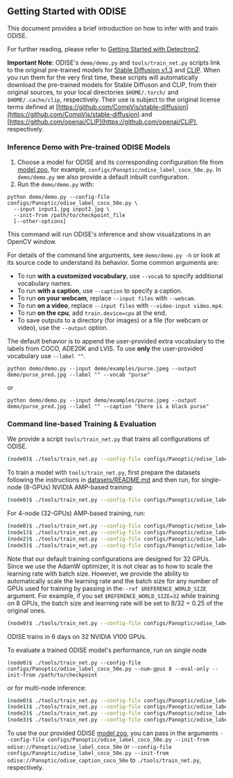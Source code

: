 ## Getting Started with ODISE

This document provides a brief introduction on how to infer with and train ODISE.

For further reading, please refer to [Getting Started with Detectron2](https://github.com/facebookresearch/detectron2/blob/master/GETTING_STARTED.md).

**Important Note**: ODISE's `demo/demo.py` and `tools/train_net.py` scripts link to the original pre-trained models for [Stable Diffusion v1.3](https://huggingface.co/CompVis/stable-diffusion-v-1-3-original/resolve/main/sd-v1-3.ckpt) and [CLIP](https://openaipublic.azureedge.net/clip/models/3035c92b350959924f9f00213499208652fc7ea050643e8b385c2dac08641f02/ViT-L-14-336px.pt). When you run them for the very first time, these scripts will automatically download the pre-trained models for Stable Diffuson and CLIP, from their original sources, to your local directories `$HOME/.torch/` and `$HOME/.cache/clip`, respectively. Their use is subject to the original license terms defined at [https://github.com/CompVis/stable-diffusion](https://github.com/CompVis/stable-diffusion) and [https://github.com/openai/CLIP](https://github.com/openai/CLIP), respectively.


### Inference Demo with Pre-trained ODISE Models

1. Choose a model for ODISE and its corresponding configuration file from
  [model zoo](README.md#model-zoo),
  for example, `configs/Panoptic/odise_label_coco_50e.py`. 
  In `demo/demo.py` we also provide a default inbuilt configuration. 
2. Run the `demo/demo.py` with:
```
python demo/demo.py --config-file configs/Panoptic/odise_label_coco_50e.py \
  --input input1.jpg input2.jpg \
  --init-from /path/to/checkpoint_file
  [--other-options]
```
This command will run ODISE's inference and show visualizations in an OpenCV window.

For details of the command line arguments, see `demo/demo.py -h` or look at its source code
to understand its behavior. Some common arguments are:
* To run __with a customized vocabulary__, use `--vocab` to specify additional vocabulary names.
* To run __with a caption__, use `--caption` to specify a caption.
* To run __on your webcam__, replace `--input files` with `--webcam`.
* To run __on a video__, replace `--input files` with `--video-input video.mp4`.
* To run __on the cpu__, add `train.device=cpu` at the end.
* To save outputs to a directory (for images) or a file (for webcam or video), use the `--output` option.

The default behavior is to append the user-provided extra vocabulary to the labels from COCO, ADE20K and LVIS.
To use **only** the user-provided vocabulary use `--label ""`.

```
python demo/demo.py --input demo/examples/purse.jpeg --output demo/purse_pred.jpg --label "" --vocab "purse"
```

or

```
python demo/demo.py --input demo/examples/purse.jpeg --output demo/purse_pred.jpg --label "" --caption "there is a black purse"
```

### Command line-based Training & Evaluation

We provide a script `tools/train_net.py` that trains all configurations of ODISE.

```bash
(node0)$ ./tools/train_net.py --config-file configs/Panoptic/odise_label_coco_50e.py --num-gpus 4 --amp --ref 16
```




To train a model with `tools/train_net.py`, first prepare the datasets following the instructions in
[datasets/README.md](./datasets/README.md) and then run, for single-node (8-GPUs) NVIDIA AMP-based training:
```bash
(node0)$ ./tools/train_net.py --config-file configs/Panoptic/odise_label_coco_50e.py --num-gpus 8 --amp 
```
For 4-node (32-GPUs) AMP-based training, run: 
```bash
(node0)$ ./tools/train_net.py --config-file configs/Panoptic/odise_label_coco_50e.py --machine-rank 0 --num-machines 4 --dist-url tcp://${MASTER_ADDR}:29500 --num-gpus 8 --amp
(node1)$ ./tools/train_net.py --config-file configs/Panoptic/odise_label_coco_50e.py --machine-rank 1 --num-machines 4 --dist-url tcp://${MASTER_ADDR}:29500 --num-gpus 8 --amp
(node2)$ ./tools/train_net.py --config-file configs/Panoptic/odise_label_coco_50e.py --machine-rank 2 --num-machines 4 --dist-url tcp://${MASTER_ADDR}:29500 --num-gpus 8 --amp
(node3)$ ./tools/train_net.py --config-file configs/Panoptic/odise_label_coco_50e.py --machine-rank 3 --num-machines 4 --dist-url tcp://${MASTER_ADDR}:29500 --num-gpus 8 --amp
```

Note that our default training configurations are designed for 32 GPUs.
Since we use the AdamW optimizer, it is not clear as to how to scale the learning rate with batch size.
However, we provide the ability to automatically scale the learning rate and the batch size for any number of GPUs used for training by passing in the`--ref $REFERENCE_WORLD_SIZE` argument. 
For example, if you set `$REFERENCE_WORLD_SIZE=32` while training on 8 GPUs, the batch size and learning rate will be set to 8/32 = 0.25 of the original ones.

```bash
(node0)$ ./tools/train_net.py --config-file configs/Panoptic/odise_label_coco_50e.py --num-gpus 8 --amp --ref 32
```

ODISE trains in 6 days on 32 NVIDIA V100 GPUs.

To evaluate a trained ODISE model's performance, run on single node
```
(node0)$ ./tools/train_net.py --config-file configs/Panoptic/odise_label_coco_50e.py --num-gpus 8 --eval-only --init-from /path/to/checkpoint
```
or for multi-node inference:
```bash
(node0)$ ./tools/train_net.py --config-file configs/Panoptic/odise_label_coco_50e.py --machine-rank 0 --num-machines 4 --dist-url tcp://${MASTER_ADDR}:29500 --num-gpus 8 --eval-only --init-from /path/to/checkpoint
(node1)$ ./tools/train_net.py --config-file configs/Panoptic/odise_label_coco_50e.py --machine-rank 1 --num-machines 4 --dist-url tcp://${MASTER_ADDR}:29500 --num-gpus 8 --eval-only --init-from /path/to/checkpoint
(node2)$ ./tools/train_net.py --config-file configs/Panoptic/odise_label_coco_50e.py --machine-rank 2 --num-machines 4 --dist-url tcp://${MASTER_ADDR}:29500 --num-gpus 8 --eval-only --init-from /path/to/checkpoint
(node3)$ ./tools/train_net.py --config-file configs/Panoptic/odise_label_coco_50e.py --machine-rank 3 --num-machines 4 --dist-url tcp://${MASTER_ADDR}:29500 --num-gpus 8 --eval-only --init-from /path/to/checkpoint
```

To use the our provided ODISE [model zoo](README.md#model-zoo), you can pass in the arguments `--config-file configs/Panoptic/odise_label_coco_50e.py --init-from odise://Panoptic/odise_label_coco_50e` or `--config-file configs/Panoptic/odise_label_coco_50e.py --init-from odise://Panoptic/odise_caption_coco_50e` to `./tools/train_net.py`, respectively.
